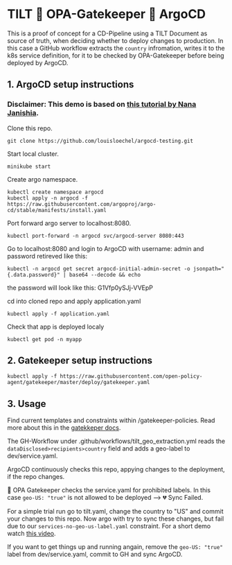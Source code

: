 # TILT 🤝 OPA-Gatekeeper 🤝 ArgoCD
This is a proof of concept for a CD-Pipeline using a TILT Document as source of truth, when deciding whether to deploy changes to production. In this case a GitHub workflow extracts the ```country``` infromation, writes it to the k8s service definition, for it to be checked by OPA-Gatekeeper before being deployed by ArgoCD.


## 1. ArgoCD setup instructions
### Disclaimer: This demo is based on [this tutorial by Nana Janishia](https://gitlab.com/nanuchi/argocd-app-config).

Clone this repo.
```
git clone https://github.com/louisloechel/argocd-testing.git
```
Start local cluster.
```
minikube start
```
Create argo namespace.
```
kubectl create namespace argocd
kubectl apply -n argocd -f https://raw.githubusercontent.com/argoproj/argo-cd/stable/manifests/install.yaml
``````
Port forward argo server to localhost:8080.
```
kubectl port-forward -n argocd svc/argocd-server 8080:443
```
Go to localhost:8080 and login to ArgoCD with username: admin and password retireved like this:
```
kubectl -n argocd get secret argocd-initial-admin-secret -o jsonpath="{.data.password}" | base64 --decode && echo
```
the password will look like this: G1Vfp0ySJj-VVEpP

cd into cloned repo and apply application.yaml
```
kubectl apply -f application.yaml
```
Check that app is deployed localy
```
kubectl get pod -n myapp
```

## 2. Gatekeeper setup instructions
```
kubectl apply -f https://raw.githubusercontent.com/open-policy-agent/gatekeeper/master/deploy/gatekeeper.yaml
```
## 3. Usage
Find current templates and constraints within /gatekeeper-policies. Read more about this in the [gatekkeper docs](https://open-policy-agent.github.io/gatekeeper/website/docs/howto).

The GH-Workflow under .github/workflows/tilt_geo_extraction.yml reads the ```dataDisclosed>recipients>country``` field and adds a geo-label to dev/service.yaml.

ArgoCD continuously checks this repo, appying changes to the deployment, if the repo changes.

🚨 OPA Gatekeeper checks the service.yaml for prohibited labels. In this case ```geo-US: "true"``` is not allowed to be deployed --> 💔 Sync Failed.

For a simple trial run go to tilt.yaml, change the country to "US" and commit your changes to this repo. Now argo with try to sync these changes, but fail due to our ```services-no-geo-us-label.yaml``` constraint. For a short demo watch [this video](https://tubcloud.tu-berlin.de/apps/files/?dir=/Shared/TOUCAN/AP3%20-%20Pipelines&openfile=3708126225).

If you want to get things up and running angain, remove the ```geo-US: "true"``` label from dev/service.yaml, commit to GH and sync ArgoCD.
